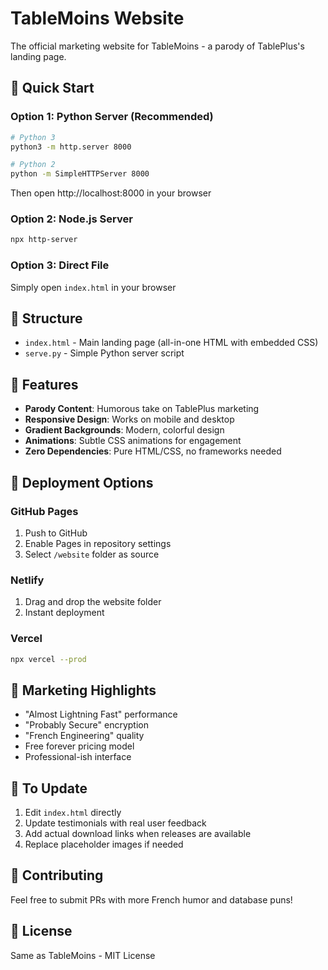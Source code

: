 # TableMoins Website

The official marketing website for TableMoins - a parody of TablePlus's landing page.

## 🚀 Quick Start

### Option 1: Python Server (Recommended)
```bash
# Python 3
python3 -m http.server 8000

# Python 2
python -m SimpleHTTPServer 8000
```
Then open http://localhost:8000 in your browser

### Option 2: Node.js Server
```bash
npx http-server
```

### Option 3: Direct File
Simply open `index.html` in your browser

## 📁 Structure

- `index.html` - Main landing page (all-in-one HTML with embedded CSS)
- `serve.py` - Simple Python server script

## 🎨 Features

- **Parody Content**: Humorous take on TablePlus marketing
- **Responsive Design**: Works on mobile and desktop
- **Gradient Backgrounds**: Modern, colorful design
- **Animations**: Subtle CSS animations for engagement
- **Zero Dependencies**: Pure HTML/CSS, no frameworks needed

## 🚀 Deployment Options

### GitHub Pages
1. Push to GitHub
2. Enable Pages in repository settings
3. Select `/website` folder as source

### Netlify
1. Drag and drop the website folder
2. Instant deployment

### Vercel
```bash
npx vercel --prod
```

## 🎯 Marketing Highlights

- "Almost Lightning Fast" performance
- "Probably Secure" encryption
- "French Engineering" quality
- Free forever pricing model
- Professional-ish interface

## 📝 To Update

1. Edit `index.html` directly
2. Update testimonials with real user feedback
3. Add actual download links when releases are available
4. Replace placeholder images if needed

## 🤝 Contributing

Feel free to submit PRs with more French humor and database puns!

## 📄 License

Same as TableMoins - MIT License
